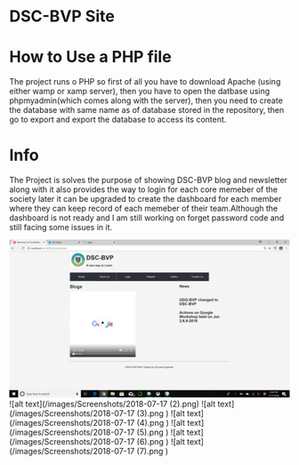 # DSC-BVP Site

# How to Use a PHP file

The project runs o PHP so first of all you have to download Apache (using either wamp or xamp server), 
then you have to open the datbase using phpmyadmin(which comes along with the server),
then you need to create the database with same name as of database stored in the repository,
then go to export and export the database to access its content.

# Info

The Project is solves the purpose of showing DSC-BVP blog and newsletter along with it also provides the way to login for each core memeber of the society later it can be upgraded to create the dashboard for each member where they can keep record of each memeber of their team.Although the dashboard is not ready and I am still working on forget password code and still facing some issues in it.

![alt text](/images/Screenshots/2018-07-17.png)
![alt text](/images/Screenshots/2018-07-17 (2).png)
![alt text](/images/Screenshots/2018-07-17 (3).png )
![alt text](/images/Screenshots/2018-07-17 (4).png )
![alt text](/images/Screenshots/2018-07-17 (5).png )
![alt text](/images/Screenshots/2018-07-17 (6).png )
![alt text](/images/Screenshots/2018-07-17 (7).png )














